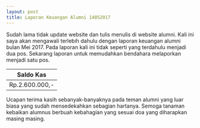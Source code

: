 ```yaml
---
layout: post
title: Laporan Keuangan Alumni 14052017
---
```


Sudah lama tidak update website dan tulis menulis di website alumni. Kali ini saya akan mengawali terlebih dahulu dengan laporan keuangan alumni bulan Mei 2017. Pada laporan kali ini tidak seperti yang terdahulu menjadi dua pos. Sekarang laporan untuk memudahkan bendahara melaporkan menjadi satu pos. 

|Saldo Kas     |
|--------------|
|Rp.2.600.000,-|

Ucapan terima kasih sebanyak-banyaknya pada teman alumni yang luar biasa yang sudah mensedekahkan sebagian hartanya. Semoga tanaman kebaikan alumnus berbuah kebahagian yang sesuai doa yang diharapkan masing masing.
